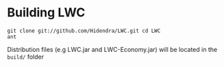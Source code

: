 # Building LWC
<code>git clone git://github.com/Hidendra/LWC.git
cd LWC
ant</code>

Distribution files (e.g LWC.jar and LWC-Economy.jar) will be located in the `build/` folder
